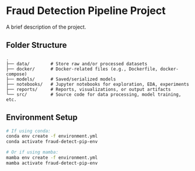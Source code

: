 # Fraud Detection Pipeline Project

A brief description of the project.

## Folder Structure

```
.
├── data/        # Store raw and/or processed datasets
├── docker/      # Docker-related files (e.g., Dockerfile, docker-compose)
├── models/      # Saved/serialized models
├── notebooks/   # Jupyter notebooks for exploration, EDA, experiments
├── reports/     # Reports, visualizations, or output artifacts
└── src/         # Source code for data processing, model training, etc.
```

## Environment Setup

```bash
# If using conda:
conda env create -f environment.yml
conda activate fraud-detect-pip-env

# Or if using mamba:
mamba env create -f environment.yml
mamba activate fraud-detect-pip-env
```
